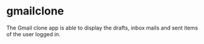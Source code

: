 # gmailclone

The Gmail clone app is able to display the drafts, inbox mails and sent items of the user logged in.
